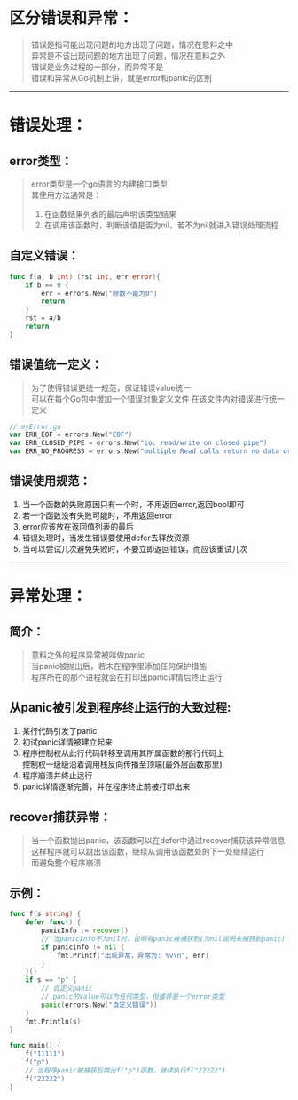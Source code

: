# 区分错误和异常：
> 错误是指可能出现问题的地方出现了问题，情况在意料之中  
> 异常是不该出现问题的地方出现了问题，情况在意料之外  
> 错误是业务过程的一部分，而异常不是  
> 错误和异常从Go机制上讲，就是error和panic的区别  
---

# 错误处理：
## error类型：
> error类型是一个go语言的内建接口类型  
> 其使用方法通常是：  
> 1. 在函数结果列表的最后声明该类型结果
> 2. 在调用该函数时，判断该值是否为nil，若不为nil就进入错误处理流程
## 自定义错误：
```go
func f(a, b int) (rst int, err error){
    if b == 0 {
        err = errors.New("除数不能为0")
        return
    }
    rst = a/b
    return
}
```
## 错误值统一定义：
> 为了使得错误更统一规范，保证错误value统一  
> 可以在每个Go包中增加一个错误对象定义文件
> 在该文件内对错误进行统一定义
```go
// myError.go
var ERR_EOF = errors.New("EOF")
var ERR_CLOSED_PIPE = errors.New("io: read/write on closed pipe")
var ERR_NO_PROGRESS = errors.New("multiple Read calls return no data or error")
```
## 错误使用规范：
1. 当一个函数的失败原因只有一个时，不用返回error,返回bool即可
2. 若一个函数没有失败可能时，不用返回error
3. error应该放在返回值列表的最后
4. 错误处理时，当发生错误要使用defer去释放资源
5. 当可以尝试几次避免失败时，不要立即返回错误，而应该重试几次
---

# 异常处理：
## 简介：
> 意料之外的程序异常被叫做panic  
> 当panic被抛出后，若未在程序里添加任何保护措施  
> 程序所在的那个进程就会在打印出panic详情后终止运行  
## 从panic被引发到程序终止运行的大致过程:
1. 某行代码引发了panic
2. 初试panic详情被建立起来
3. 程序控制权从此行代码转移至调用其所属函数的那行代码上  
控制权一级级沿着调用栈反向传播至顶端(最外层函数那里)
4. 程序崩溃并终止运行
5. panic详情逐渐完善，并在程序终止前被打印出来
## recover捕获异常：
> 当一个函数抛出panic，该函数可以在defer中通过recover捕获该异常信息  
> 这样程序就可以跳出该函数，继续从调用该函数处的下一处继续运行  
> 而避免整个程序崩溃
## 示例：
```go
func f(s string) {
    defer func() {
        panicInfo := recover()
        // 当panicInfo不为nil时，说明有panic被捕获到(为nil说明未捕获到panic)
        if panicInfo != nil {
            fmt.Printf("出现异常，异常为: %v\n", err)
        }
    }()
    if s == "p" {
        // 自定义panic
        // panic的value可以为任何类型，但推荐是一个error类型
        panic(errors.New("自定义错误"))
    }
    fmt.Println(s)
}

func main() {
    f("11111")
    f("p")
    // 当程序panic被捕获后跳出f("p")函数，继续执行f("22222")
    f("22222")
}
```